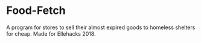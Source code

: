 # Food-Fetch
A program for stores to sell their almost expired goods to homeless shelters for cheap. Made for Ellehacks 2018.
